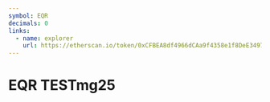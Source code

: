 ```yaml
---
symbol: EQR
decimals: 0
links:
  - name: explorer
    url: https://etherscan.io/token/0xCFBEA8df4966dCAa9f4358e1f8DeE3497214a51B
---
```


# EQR TESTmg25
